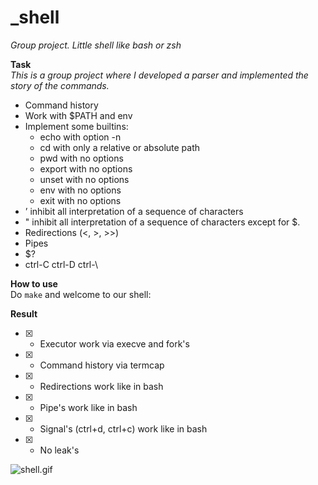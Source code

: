 # _shell
*Group project. Little shell like bash or zsh*

**Task**   
*This is a group project where I developed a parser and implemented the story of the commands.*

- Command history
- Work with $PATH and env
- Implement some builtins:
  - echo with option -n
  - cd with only a relative or absolute path
  - pwd with no options
  - export with no options
  - unset with no options
  - env with no options
  - exit with no options
- ’ inhibit all interpretation of a sequence of characters
- " inhibit all interpretation of a sequence of characters except for $.
- Redirections (<, >, >>)
- Pipes
- $?
- ctrl-C ctrl-D ctrl-\

**How to use**   
Do ```make``` and welcome to our shell:

**Result**
- [x] - Executor work via execve and fork's
- [x] - Command history via termcap
- [x] - Redirections work like in bash
- [x] - Pipe's work like in bash
- [x] - Signal's (ctrl+d, ctrl+c) work like in bash
- [x] - No leak's
   
![shell.gif](https://github.com/budelphine/_shell/blob/main/shell.gif)
